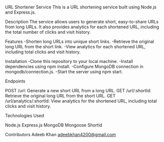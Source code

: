 URL Shortener Service
This is a URL shortening service built using Node.js and Express.js.

Description
The service allows users to generate short, easy-to-share URLs from long URLs. It also provides analytics for each shortened URL, including the total number of clicks and visit history.

Features
-Shorten long URLs into unique short links.
-Retrieve the original long URL from the short link.
-View analytics for each shortened URL, including total clicks and visit history.

Installation
-Clone this repository to your local machine.
-Install dependencies using npm install.
-Configure MongoDB connection in mongodb/connection.js.
-Start the server using npm start.

Endpoints

POST /url: Generate a new short URL from a long URL.
GET /url/:shortId: Retrieve the original long URL from the short URL.
GET /url/analytics/:shortId: View analytics for the shortened URL, including total clicks and visit history.

Technologies Used

Node.js
Express.js
MongoDB
Mongoose
Shortid

Contributors
Adeeb Khan
adeebkhan4200@gmail.com
